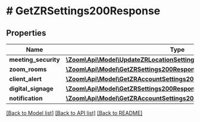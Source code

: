 # # GetZRSettings200Response

## Properties

Name | Type | Description | Notes
------------ | ------------- | ------------- | -------------
**meeting_security** | [**\Zoom\Api\Model\UpdateZRLocationSettingsRequestOneOfMeetingSecurity**](UpdateZRLocationSettingsRequestOneOfMeetingSecurity.md) |  | [optional]
**zoom_rooms** | [**\Zoom\Api\Model\GetZRSettings200ResponseOneOfZoomRooms**](GetZRSettings200ResponseOneOfZoomRooms.md) |  | [optional]
**client_alert** | [**\Zoom\Api\Model\GetZRAccountSettings200ResponseOneOf1ClientAlert**](GetZRAccountSettings200ResponseOneOf1ClientAlert.md) |  | [optional]
**digital_signage** | [**\Zoom\Api\Model\GetZRSettings200ResponseOneOf1DigitalSignage**](GetZRSettings200ResponseOneOf1DigitalSignage.md) |  | [optional]
**notification** | [**\Zoom\Api\Model\GetZRAccountSettings200ResponseOneOf1Notification**](GetZRAccountSettings200ResponseOneOf1Notification.md) |  | [optional]

[[Back to Model list]](../../README.md#models) [[Back to API list]](../../README.md#endpoints) [[Back to README]](../../README.md)
